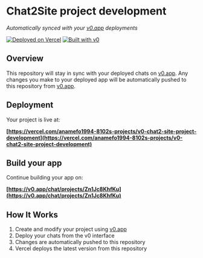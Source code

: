 # Chat2Site project development

*Automatically synced with your [v0.app](https://v0.app) deployments*

[![Deployed on Vercel](https://img.shields.io/badge/Deployed%20on-Vercel-black?style=for-the-badge&logo=vercel)](https://vercel.com/anamefo1994-8102s-projects/v0-chat2-site-project-development)
[![Built with v0](https://img.shields.io/badge/Built%20with-v0.app-black?style=for-the-badge)](https://v0.app/chat/projects/Zn1Jc8KhfKu)

## Overview

This repository will stay in sync with your deployed chats on [v0.app](https://v0.app).
Any changes you make to your deployed app will be automatically pushed to this repository from [v0.app](https://v0.app).

## Deployment

Your project is live at:

**[https://vercel.com/anamefo1994-8102s-projects/v0-chat2-site-project-development](https://vercel.com/anamefo1994-8102s-projects/v0-chat2-site-project-development)**

## Build your app

Continue building your app on:

**[https://v0.app/chat/projects/Zn1Jc8KhfKu](https://v0.app/chat/projects/Zn1Jc8KhfKu)**

## How It Works

1. Create and modify your project using [v0.app](https://v0.app)
2. Deploy your chats from the v0 interface
3. Changes are automatically pushed to this repository
4. Vercel deploys the latest version from this repository